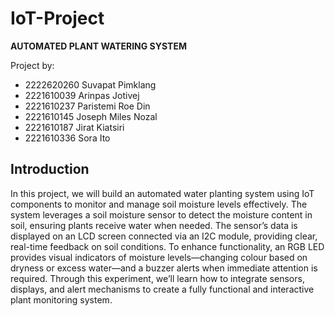 # IoT-Project

**AUTOMATED PLANT WATERING SYSTEM**

Project by:
  * 2222620260 Suvapat Pimklang
  * 2221610039 Arinpas Jotivej
  * 2221610237 Paristemi Roe Din
  * 2221610145 Joseph Miles Nozal
  * 2221610187 Jirat Kiatsiri
  * 2221610336 Sora Ito


Introduction
--
In this project, we will build an automated water planting system using IoT components to monitor and manage soil moisture levels effectively. The system leverages a soil moisture sensor to detect the moisture content in soil, ensuring plants receive water when needed. The sensor’s data is displayed on an LCD screen connected via an I2C module, providing clear, real-time feedback on soil conditions. To enhance functionality, an RGB LED provides visual indicators of moisture levels—changing colour based on dryness or excess water—and a buzzer alerts when immediate attention is required. Through this experiment, we’ll learn how to integrate sensors, displays, and alert mechanisms to create a fully functional and interactive plant monitoring system.
